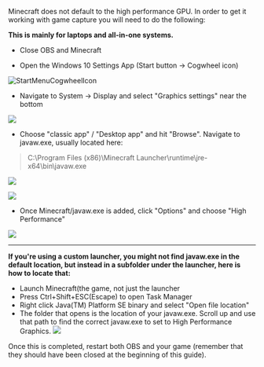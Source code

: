 Minecraft does not default to the high performance GPU. In order to get it working with game capture you will need to do the following:

**This is mainly for laptops and all-in-one systems.**

* Close OBS and Minecraft

* Open the Windows 10 Settings App (Start button → Cogwheel icon)

![StartMenuCogwheelIcon](https://i.imgur.com/6dUeodW.png)
* Navigate to System → Display and select "Graphics settings" near the bottom

![](https://raw.githubusercontent.com/wiki/obsproject/obs-studio/images/laptop-troubleshooting/win10/01-graphics-settings.png)
* Choose "classic app" / "Desktop app" and hit "Browse". Navigate to javaw.exe, usually located here:
> C:\Program Files (x86)\Minecraft Launcher\runtime\jre-x64\bin\javaw.exe

![](https://i.imgur.com/aDSvJbl.png)

![](https://i.imgur.com/kphrwU3.png)

* Once Minecraft/javaw.exe is added, click "Options" and choose "High Performance"

![](https://raw.githubusercontent.com/wiki/obsproject/obs-studio/images/laptop-troubleshooting/win10/05-high-perf.png)


***

**If you're using a custom launcher, you might not find javaw.exe in the default location, but instead in a subfolder under the launcher, here is how to locate that:**
* Launch Minecraft(the game, not just the launcher
* Press Ctrl+Shift+ESC(Escape) to open Task Manager
* Right click Java(TM) Platform SE binary and select "Open file location"
* The folder that opens is the location of your javaw.exe. Scroll up and use that path to find the correct javaw.exe to set to High Performance Graphics.
![](https://i.imgur.com/hF0in2S.png)

Once this is completed, restart both OBS and your game (remember that they should have been closed at the beginning of this guide).
